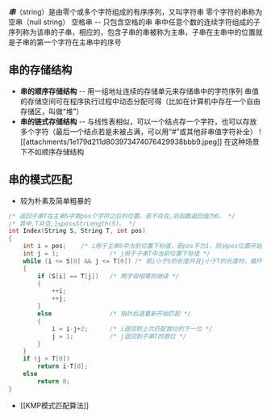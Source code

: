 ***串***（string）是由零个或多个字符组成的有序序列，又叫字符串
零个字符的串称为空串（null string）
空格串 -- 只包含空格的串
串中任意个数的连续字符组成的子序列称为该串的子串，相应的，包含子串的串被称为主串，子串在主串中的位置就是子串的第一个字符在主串中的序号

## 串的存储结构
- **串的顺序存储结构**
	-- 用一组地址连续的存储单元来存储串中的字符序列
	串值的存储空间可在程序执行过程中动态分配可得（比如在计算机中存在一个自由存储区，叫做“堆”）
- **串的链式存储结构**
	-- 与线性表相似，可以一个结点存一个字符，也可以存放多个字符（最后一个结点若是未被占满，可以用“#”或其他非串值字符补全）
		![[attachments/1e179d211d803973474076429938bbb9.jpeg]]
	 在这种场景下不如顺序存储结构

## 串的模式匹配
- 较为朴素及简单粗暴的
```c
/* 返回子串T在主串S中第pos个字符之后的位置。若不存在,则函数返回值为0。 */
/* 其中,T非空,1≤pos≤StrLength(S)。 */ 
int Index(String S, String T, int pos) 
{ 
    int i = pos;    /* i用于主串S中当前位置下标值，若pos不为1，则从pos位置开始匹配 */ 
    int j = 1;              /* j用于子串T中当前位置下标值 */
    while (i <= S[0] && j <= T[0]) /* 若i小于S的长度并且j小于T的长度时，循环继续 */
    {
        if (S[i] == T[j])   /* 两字母相等则继续 */
        {
            ++i;
            ++j;
        }
        else                /* 指针后退重新开始匹配 */
        {  
            i = i-j+2;      /* i退回到上次匹配首位的下一位 */
            j = 1;          /* j退回到子串T的首位 */
        }      
    }
    if (j > T[0])
        return i-T[0];
    else
        return 0;
}
```
- [[KMP模式匹配算法]]